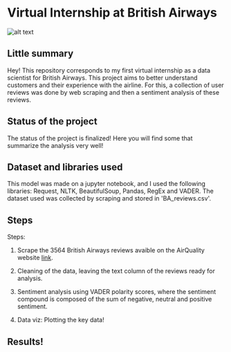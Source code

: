 # Virtual Internship at British Airways

![alt text](https://astelus.com/wp-content/viajes/Aeronave-de-la-compa%C3%B1%C3%ADa-a%C3%A9rea-British-Airways.jpg)

## Little summary
Hey! 
This repository corresponds to my first virtual internship as a data scientist for British Airways. This project aims to better understand customers and their experience with the airline. For this, a collection of user reviews was done by web scraping and then a sentiment analysis of these reviews. 

## Status of the project
The status of the project is finalized! Here you will find some that summarize the analysis very well! 
 
## Dataset and libraries used
This model was made on a jupyter notebook, and I used the following libraries: Request, NLTK, BeautifulSoup, Pandas, RegEx and VADER. The dataset used was collected by scraping and stored in 'BA_reviews.csv'.

## Steps
Steps:
1. Scrape the 3564 British Airways reviews avaible on the AirQuality website [link](https://www.airlinequality.com/airline-reviews/british-airways).

2. Cleaning of the data, leaving the text column of the reviews ready for analysis.

3. Sentiment analysis using VADER polarity scores, where the sentiment compound is composed of the sum of negative, neutral and positive sentiment. 

4. Data viz: Plotting the key data! 

## Results!


